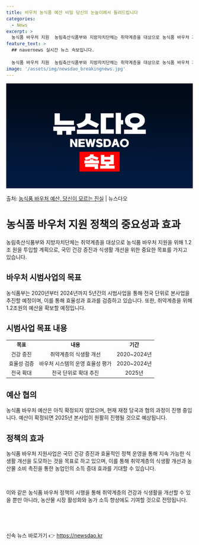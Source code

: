 ```yaml
---
title: 바우처 농식품 예산 비밀 당신의 눈높이에서 들려드립니다
categories:
  - News
excerpt: >
  농식품 바우처 지원  농림축산식품부와 지방자치단체는 취약계층을 대상으로 농식품 바우처 지원을 위해 1.2조 …
feature_text: >
  ## navernews 실시간 뉴스 속보입니다.

  농식품 바우처 지원  농림축산식품부와 지방자치단체는 취약계층을 대상으로 농식품 바우처 지원을 위해 1.2조 …
image: '/assets/img/newsdao_breakingnews.jpg'
---
```


![뉴스다오 속보](/assets/img/newsdao_breakingnews.jpg)

<p>출처: <a href="https://newsdao.kr/4346" rel="dofollow">농식품 바우처 예산, 당신이 모르는 진실</a> | 뉴스다오</p>

<h1>농식품 바우처 지원 정책의 중요성과 효과</h1>
<p data-ke-size="size16">농림축산식품부와 지방자치단체는 취약계층을 대상으로 농식품 바우처 지원을 위해 1.2조 원을 투입할 계획으로, 국민 건강 증진과 식생활 개선을 위한 중요한 목표를 가지고 있습니다.</p>

<h2>바우처 시범사업의 목표</h2>
<p data-ke-size="size16">농식품부는 2020년부터 2024년까지 5년간의 시범사업을 통해 전국 단위로 본사업을 추진할 예정이며, 이를 통해 효율성과 효과를 검증하고 있습니다. 또한, 취약계층을 위해 1.2조원의 예산을 확보할 예정입니다.</p>

<h2>시범사업 목표 내용</h2>
<table>
	<tr>
		<td style="text-align: center; height: 17px;"><b>목표</b></td>
		<td style="text-align: center; height: 17px;"><b>내용</b></td>
		<td style="text-align: center; height: 17px;"><b>기간</b></td>
	</tr>
	<tr>
		<td style="text-align: center; height: 17px;">건강 증진</td>
		<td style="text-align: center; height: 17px;">취약계층의 식생활 개선</td>
		<td style="text-align: center; height: 17px;">2020~2024년</td>
	</tr>
	<tr>
		<td style="text-align: center; height: 17px;">효율성 검증</td>
		<td style="text-align: center; height: 17px;">바우처 시스템의 운영 효율성 평가</td>
		<td style="text-align: center; height: 17px;">2020~2024년</td>
	</tr>
	<tr>
		<td style="text-align: center; height: 17px;">전국 확대</td>
		<td style="text-align: center; height: 17px;">전국 단위로 확대 추진</td>
		<td style="text-align: center; height: 17px;">2025년</td>
	</tr>
</table>

<h2>예산 협의</h2>
<p data-ke-size="size16">농식품 바우처 예산은 아직 확정되지 않았으며, 현재 재정 당국과 협의 과정이 진행 중입니다. 예산이 확정되면 2025년 본사업이 원활히 진행될 것으로 예상됩니다.</p>

<h2>정책의 효과</h2>
<p data-ke-size="size16">농식품 바우처 지원사업은 국민 건강 증진과 효율적인 정책 운영을 통해 지속 가능한 식생활 개선을 도모하는 것을 목표로 하고 있으며, 이를 통해 취약계층의 식생활 개선과 농산물 소비 촉진을 통한 농업인의 소득 증대 효과를 기대할 수 있습니다.</p>

<p data-ke-size="size16">&nbsp;</p>
<p data-ke-size="size16">이와 같은 농식품 바우처 정책의 시행을 통해 취약계층의 건강과 식생활을 개선할 수 있을 뿐만 아니라, 농산물 시장 활성화와 농가 소득 향상에도 기여할 것으로 전망됩니다.</p>
<p data-ke-size="size16">&nbsp;</p>
<p data-ke-size="size16">&nbsp;</p> 

신속 뉴스 바로가기 👉 <a href="https://newsdao.kr" rel="dofollow">https://newsdao.kr</a>


